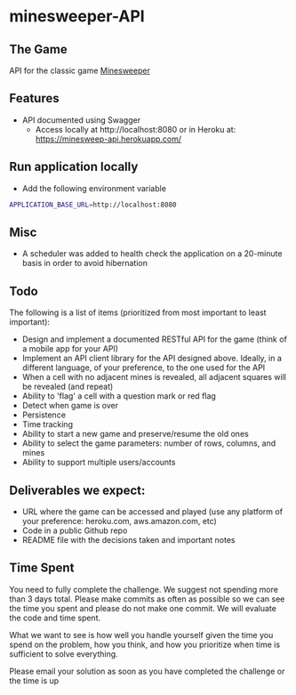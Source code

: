 # minesweeper-API

## The Game
API for the classic game [Minesweeper](https://en.wikipedia.org/wiki/Minesweeper_(video_game))

## Features
 - API documented using Swagger
   - Access locally at http://localhost:8080 or in Heroku at: https://minesweep-api.herokuapp.com/

## Run application locally
 - Add the following environment variable
 ```bash
 APPLICATION_BASE_URL=http://localhost:8080
 ```

## Misc
 - A scheduler was added to health check the application on a 20-minute basis in order to avoid hibernation



## Todo
The following is a list of items (prioritized from most important to least important):
* Design and implement  a documented RESTful API for the game (think of a mobile app for your API)
* Implement an API client library for the API designed above. Ideally, in a different language, of your preference, to the one used for the API
* When a cell with no adjacent mines is revealed, all adjacent squares will be revealed (and repeat)
* Ability to 'flag' a cell with a question mark or red flag
* Detect when game is over
* Persistence
* Time tracking
* Ability to start a new game and preserve/resume the old ones
* Ability to select the game parameters: number of rows, columns, and mines
* Ability to support multiple users/accounts
 
## Deliverables we expect:
* URL where the game can be accessed and played (use any platform of your preference: heroku.com, aws.amazon.com, etc)
* Code in a public Github repo
* README file with the decisions taken and important notes

## Time Spent
You need to fully complete the challenge. We suggest not spending more than 3 days total.  Please make commits as often as possible so we can see the time you spent and please do not make one commit.  We will evaluate the code and time spent.
 
What we want to see is how well you handle yourself given the time you spend on the problem, how you think, and how you prioritize when time is sufficient to solve everything.

Please email your solution as soon as you have completed the challenge or the time is up
